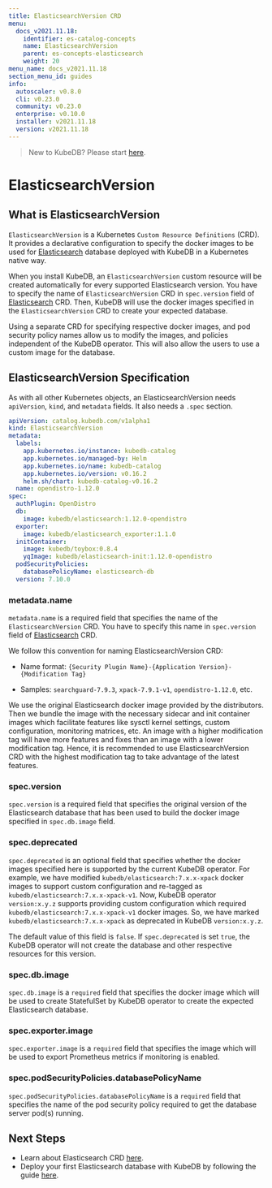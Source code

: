 ```yaml
---
title: ElasticsearchVersion CRD
menu:
  docs_v2021.11.18:
    identifier: es-catalog-concepts
    name: ElasticsearchVersion
    parent: es-concepts-elasticsearch
    weight: 20
menu_name: docs_v2021.11.18
section_menu_id: guides
info:
  autoscaler: v0.8.0
  cli: v0.23.0
  community: v0.23.0
  enterprise: v0.10.0
  installer: v2021.11.18
  version: v2021.11.18
---
```


> New to KubeDB? Please start [here](/docs/v2021.11.18/README).

# ElasticsearchVersion

## What is ElasticsearchVersion

`ElasticsearchVersion` is a Kubernetes `Custom Resource Definitions` (CRD). It provides a declarative configuration to specify the docker images to be used for [Elasticsearch](https://www.elastic.co/products/elasticsearch) database deployed with KubeDB in a Kubernetes native way.

When you install KubeDB, an `ElasticsearchVersion` custom resource will be created automatically for every supported Elasticsearch version. You have to specify the name of `ElasticsearchVersion` CRD in `spec.version` field of [Elasticsearch](/docs/v2021.11.18/guides/elasticsearch/concepts/elasticsearch/) CRD. Then, KubeDB will use the docker images specified in the `ElasticsearchVersion` CRD to create your expected database.

Using a separate CRD for specifying respective docker images, and pod security policy names allow us to modify the images, and policies independent of the KubeDB operator. This will also allow the users to use a custom image for the database.

## ElasticsearchVersion Specification

As with all other Kubernetes objects, an ElasticsearchVersion needs `apiVersion`, `kind`, and `metadata` fields. It also needs a `.spec` section.

```yaml
apiVersion: catalog.kubedb.com/v1alpha1
kind: ElasticsearchVersion
metadata:
  labels:
    app.kubernetes.io/instance: kubedb-catalog
    app.kubernetes.io/managed-by: Helm
    app.kubernetes.io/name: kubedb-catalog
    app.kubernetes.io/version: v0.16.2
    helm.sh/chart: kubedb-catalog-v0.16.2
  name: opendistro-1.12.0
spec:
  authPlugin: OpenDistro
  db:
    image: kubedb/elasticsearch:1.12.0-opendistro
  exporter:
    image: kubedb/elasticsearch_exporter:1.1.0
  initContainer:
    image: kubedb/toybox:0.8.4
    yqImage: kubedb/elasticsearch-init:1.12.0-opendistro
  podSecurityPolicies:
    databasePolicyName: elasticsearch-db
  version: 7.10.0
```

### metadata.name

`metadata.name` is a required field that specifies the name of the `ElasticsearchVersion` CRD. You have to specify this name in `spec.version` field of [Elasticsearch](/docs/v2021.11.18/guides/elasticsearch/concepts/elasticsearch/) CRD.

We follow this convention for naming ElasticsearchVersion CRD:

- Name format: `{Security Plugin Name}-{Application Version}-{Modification Tag}`

- Samples: `searchguard-7.9.3`, `xpack-7.9.1-v1`, `opendistro-1.12.0`, etc.

We use the original Elasticsearch docker image provided by the distributors. Then we bundle the image with the necessary sidecar and init container images which facilitate features like sysctl kernel settings, custom configuration, monitoring matrices, etc.  An image with a higher modification tag will have more features and fixes than an image with a lower modification tag. Hence, it is recommended to use ElasticsearchVersion CRD with the highest modification tag to take advantage of the latest features.

### spec.version

`spec.version` is a required field that specifies the original version of the Elasticsearch database that has been used to build the docker image specified in `spec.db.image` field.

### spec.deprecated

`spec.deprecated` is an optional field that specifies whether the docker images specified here is supported by the current KubeDB operator. For example, we have modified `kubedb/elasticsearch:7.x.x-xpack` docker images to support custom configuration and re-tagged as `kubedb/elasticsearch:7.x.x-xpack-v1`. Now, KubeDB operator `version:x.y.z` supports providing custom configuration which required `kubedb/elasticsearch:7.x.x-xpack-v1` docker images. So, we have marked `kubedb/elasticsearch:7.x.x-xpack` as deprecated in KubeDB `version:x.y.z`.

The default value of this field is `false`. If `spec.deprecated` is set `true`, the KubeDB operator will not create the database and other respective resources for this version.

### spec.db.image

`spec.db.image` is a `required` field that specifies the docker image which will be used to create StatefulSet by KubeDB operator to create the expected Elasticsearch database.

### spec.exporter.image

`spec.exporter.image` is a `required` field that specifies the image which will be used to export Prometheus metrics if monitoring is enabled.

### spec.podSecurityPolicies.databasePolicyName

`spec.podSecurityPolicies.databasePolicyName` is a `required` field that specifies the name of the pod security policy required to get the database server pod(s) running.

## Next Steps

- Learn about Elasticsearch CRD [here](/docs/v2021.11.18/guides/elasticsearch/concepts/elasticsearch/).
- Deploy your first Elasticsearch database with KubeDB by following the guide [here](/docs/v2021.11.18/guides/elasticsearch/quickstart/overview/).
